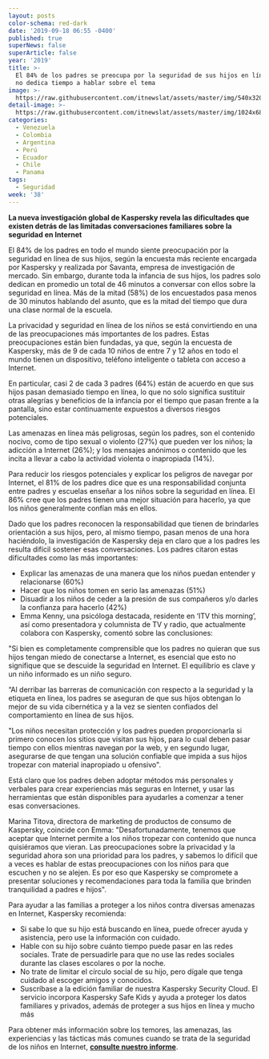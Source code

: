 ```yaml
---
layout: posts
color-schema: red-dark
date: '2019-09-18 06:55 -0400'
published: true
superNews: false
superArticle: false
year: '2019'
title: >-
  El 84% de los padres se preocupa por la seguridad de sus hijos en línea, pero
  no dedica tiempo a hablar sobre el tema
image: >-
  https://raw.githubusercontent.com/itnewslat/assets/master/img/540x320/niños-tecnologia-p.jpg
detail-image: >-
  https://raw.githubusercontent.com/itnewslat/assets/master/img/1024x680/niños-tecnologia-g.jpg
categories:
  - Venezuela
  - Colombia
  - Argentina
  - Perú
  - Ecuador
  - Chile
  - Panama
tags:
  - Seguridad
week: '38'
---
```

**La nueva investigación global de Kaspersky revela las dificultades que existen detrás de las limitadas conversaciones familiares sobre la seguridad en Internet**

El 84% de los padres en todo el mundo siente preocupación por la seguridad en línea de sus hijos, según la encuesta más reciente encargada por Kaspersky y realizada por Savanta, empresa de investigación de mercado. Sin embargo, durante toda la infancia de sus hijos, los padres solo dedican en promedio un total de 46 minutos a conversar con ellos sobre la seguridad en línea. Más de la mitad (58%) de los encuestados pasa menos de 30 minutos hablando del asunto, que es la mitad del tiempo que dura una clase normal de la escuela.

La privacidad y seguridad en línea de los niños se está convirtiendo en una de las preocupaciones más importantes de los padres. Estas preocupaciones están bien fundadas, ya que, según la encuesta de Kaspersky, más de 9 de cada 10 niños de entre 7 y 12 años en todo el mundo tienen un dispositivo, teléfono inteligente o tableta con acceso a Internet.

En particular, casi 2 de cada 3 padres (64%) están de acuerdo en que sus hijos pasan demasiado tiempo en línea, lo que no solo significa sustituir otras alegrías y beneficios de la infancia por el tiempo que pasan frente a la pantalla, sino estar continuamente expuestos a diversos riesgos potenciales.

Las amenazas en línea más peligrosas, según los padres, son el contenido nocivo, como de tipo sexual o violento (27%) que pueden ver los niños; la adicción a Internet (26%); y los mensajes anónimos o contenido que les incita a llevar a cabo la actividad violenta o inapropiada (14%).

Para reducir los riesgos potenciales y explicar los peligros de navegar por Internet, el 81% de los padres dice que es una responsabilidad conjunta entre padres y escuelas enseñar a los niños sobre la seguridad en línea. El 86% cree que los padres tienen una mejor situación para hacerlo, ya que los niños generalmente confían más en ellos.

Dado que los padres reconocen la responsabilidad que tienen de brindarles orientación a sus hijos, pero, al mismo tiempo, pasan menos de una hora haciéndolo, la investigación de Kaspersky deja en claro que a los padres les resulta difícil sostener esas conversaciones. Los padres citaron estas dificultades como las más importantes:

- Explicar las amenazas de una manera que los niños puedan entender y relacionarse (60%)
- Hacer que los niños tomen en serio las amenazas (51%)
- Disuadir a los niños de ceder a la presión de sus compañeros y/o darles la confianza para hacerlo (42%)
- Emma Kenny, una psicóloga destacada, residente en ‘ITV this morning’, así como presentadora y columnista de TV y radio, que actualmente colabora con Kaspersky, comentó sobre las conclusiones: 

"Si bien es completamente comprensible que los padres no quieran que sus hijos tengan miedo de conectarse a Internet, es esencial que esto no signifique que se descuide la seguridad en Internet. El equilibrio es clave y un niño informado es un niño seguro.

“Al derribar las barreras de comunicación con respecto a la seguridad y la etiqueta en línea, los padres se aseguran de que sus hijos obtengan lo mejor de su vida cibernética y a la vez se sienten confiados del comportamiento en línea de sus hijos.

"Los niños necesitan protección y los padres pueden proporcionarla si primero conocen los sitios que visitan sus hijos, para lo cual deben pasar tiempo con ellos mientras navegan por la web, y en segundo lugar, asegurarse  de que tengan una solución confiable que impida a sus hijos tropezar con material inapropiado u ofensivo".

Está claro que los padres deben adoptar métodos más personales y verbales para crear experiencias más seguras en Internet, y usar las herramientas que están disponibles para ayudarles a comenzar a tener esas conversaciones.

Marina Titova, directora de marketing de productos de consumo de Kaspersky, coincide con Emma: "Desafortunadamente, tenemos que aceptar que Internet permite a los niños tropezar con contenido que nunca quisiéramos que vieran. Las preocupaciones sobre la privacidad y la seguridad ahora son una prioridad para los padres, y sabemos lo difícil que a veces es hablar de estas preocupaciones con los niños para que escuchen y no se alejen. Es por eso que Kaspersky se compromete a presentar soluciones y recomendaciones para toda la familia que brinden tranquilidad a padres e hijos".

Para ayudar a las familias a proteger a los niños contra diversas amenazas en Internet, Kaspersky recomienda:

- Si sabe lo que su hijo está buscando en línea, puede ofrecer ayuda y asistencia, pero use la información con cuidado.
- Hable con su hijo sobre cuánto tiempo puede pasar en las redes sociales. Trate de persuadirle para que no use las redes sociales durante las clases escolares o por la noche.
- No trate de limitar el círculo social de su hijo, pero dígale que tenga cuidado al escoger amigos y conocidos.
- Suscríbase a la edición familiar de nuestra Kaspersky Security Cloud. El servicio incorpora Kaspersky Safe Kids y ayuda a proteger los datos familiares y privados, además de proteger a sus hijos en línea y mucho más

Para obtener más información sobre los temores, las amenazas, las experiencias y las tácticas más comunes cuando se trata de la seguridad de los niños en Internet, **[consulte nuestro informe](https://media.kasperskydaily.com/wp-content/uploads/sites/92/2019/09/12065947/family-campaign-report-final.pdf)**.